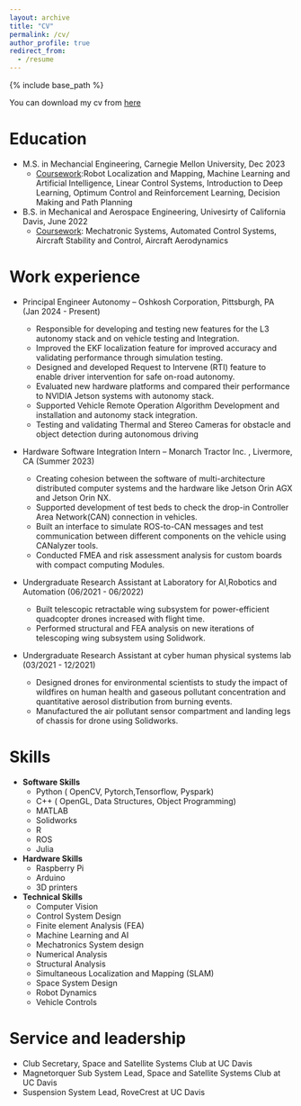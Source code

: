 ```yaml
---
layout: archive
title: "CV"
permalink: /cv/
author_profile: true
redirect_from:
  - /resume
---
```


{% include base_path %}

You can download my cv from [here](https://drive.google.com/file/d/1864HgMml2-YxVHObfNUnpJg-yHcV3K7X/view?usp=sharing)

Education
======

* M.S. in Mechancial Engineering, Carnegie Mellon University, Dec 2023 
  * <u>Coursework</u>:Robot Localization and Mapping, Machine Learning and Artificial Intelligence, Linear Control Systems, Introduction
to Deep Learning, Optimum Control and Reinforcement Learning, Decision Making and Path Planning
* B.S. in Mechanical and Aerospace Engineering, Univesirty of California Davis, June 2022 
  * <u>Coursework</u>: Mechatronic Systems, Automated Control Systems, Aircraft Stability and Control, Aircraft Aerodynamics

Work experience
======

* Principal Engineer Autonomy – Oshkosh Corporation, Pittsburgh, PA  (Jan 2024 - Present)          
  * Responsible for developing and testing new features for the L3 autonomy stack and on vehicle testing and Integration.
  * Improved the EKF localization feature for improved accuracy and validating performance through simulation testing.
  * Designed and developed Request to Intervene (RTI) feature to enable driver intervention for safe on-road autonomy.
  * Evaluated new hardware platforms and compared their performance to NVIDIA Jetson systems with autonomy stack.
  * Supported Vehicle Remote Operation Algorithm Development and installation and autonomy stack integration.
  * Testing and validating Thermal and Stereo Cameras for obstacle and object detection during autonomous driving 

* Hardware Software Integration Intern – Monarch Tractor Inc. , Livermore, CA  (Summer 2023)
  * Creating cohesion between the software of multi-architecture distributed computer systems and the hardware like Jetson Orin AGX and     Jetson Orin NX.
  * Supported development of test beds to check the drop-in Controller Area Network(CAN) connection in vehicles.
  * Built an interface to simulate ROS-to-CAN messages and test communication between different components on the vehicle using CANalyzer tools.
  * Conducted FMEA and risk assessment analysis for custom boards with compact computing Modules. 

* Undergraduate Research Assistant at Laboratory for AI,Robotics and Automation (06/2021 - 06/2022)
  * Built telescopic retractable wing subsystem for power-efficient quadcopter drones increased with flight time.
  * Performed structural and FEA analysis on new iterations of telescoping wing subsystem using Solidwork.
  
* Undergraduate Research Assistant at cyber human physical systems lab (03/2021 - 12/2021)
  * Designed drones for environmental scientists to study the impact of wildfires on human health and gaseous pollutant concentration and quantitative aerosol distribution from burning events.
  * Manufactured the air pollutant sensor compartment and landing legs of chassis for drone using Solidworks.
  
Skills
======
* **Software Skills**
  * Python ( OpenCV, Pytorch,Tensorflow, Pyspark)
  * C++ ( OpenGL, Data Structures, Object Programming) 
  * MATLAB
  * Solidworks 
  * R 
  * ROS
  * Julia
* **Hardware Skills** 
  * Raspberry Pi
  * Arduino 
  * 3D printers
* **Technical Skills**
  * Computer Vision
  * Control System Design
  * Finite element Analysis (FEA)
  * Machine Learning and AI
  * Mechatronics System design
  * Numerical Analysis
  * Structural Analysis
  * Simultaneous Localization and Mapping (SLAM)
  * Space System Design
  * Robot Dynamics 
  * Vehicle Controls
  

<!-- Publications
======
  <ul>{% for post in site.publications %}
    {% include archive-single-cv.html %}
  {% endfor %}</ul>
  
Talks
======
  <ul>{% for post in site.talks %}
    {% include archive-single-talk-cv.html %}
  {% endfor %}</ul>
  
Teaching
======
  <ul>{% for post in site.teaching %}
    {% include archive-single-cv.html %}
  {% endfor %}</ul> -->
  
Service and leadership
======
* Club Secretary, Space and Satellite Systems Club at UC Davis
* Magnetorquer Sub System Lead, Space and Satellite Systems Club at UC Davis 
* Suspension System Lead, RoveCrest at UC Davis
  
  
